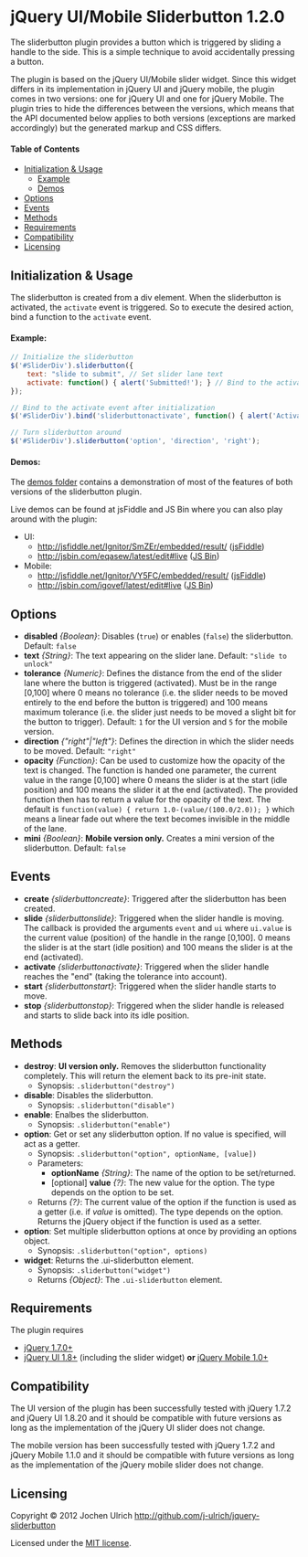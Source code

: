 jQuery UI/Mobile Sliderbutton 1.2.0
===================================

The sliderbutton plugin provides a button which is triggered by sliding a handle to the side. This
is a simple technique to avoid accidentally pressing a button.

The plugin is based on the jQuery UI/Mobile slider widget. Since this widget differs in its
implementation in jQuery UI and jQuery mobile, the plugin comes in two versions: one for jQuery UI
and one for jQuery Mobile. The plugin tries to hide the differences between the versions, which means
that the API documented below applies to both versions (exceptions are marked accordingly) but the
generated markup and CSS differs.

#### Table of Contents ####
- [Initialization & Usage](#initialization--usage)
	- [Example](#example)
	- [Demos](#demos)
- [Options](#options)
- [Events](#events)
- [Methods](#methods)
- [Requirements](#requirements)
- [Compatibility](#compatibility)
- [Licensing](#licensing)


Initialization & Usage
----------------------
The sliderbutton is created from a div element. When the sliderbutton is activated, the `activate`
event is triggered. So to execute the desired action, bind a function to the `activate` event. 

#### Example: ####
```javascript
// Initialize the sliderbutton
$('#SliderDiv').sliderbutton({
	text: "slide to submit", // Set slider lane text
	activate: function() { alert('Submitted!'); } // Bind to the activate event during initialization
});

// Bind to the activate event after initialization
$('#SliderDiv').bind('sliderbuttonactivate', function() { alert('Activate!'); });

// Turn sliderbutton around
$('#SliderDiv').sliderbutton('option', 'direction', 'right');
```

#### Demos: ####
The [demos folder](https://github.com/j-ulrich/jquery-sliderbutton/tree/master/demos) contains a
demonstration of most of the features of both versions of the sliderbutton plugin.

Live demos can be found at jsFiddle and JS Bin where you can also play around with the plugin:
* UI:
	- http://jsfiddle.net/Ignitor/SmZEr/embedded/result/ ([jsFiddle](http://jsfiddle.net/Ignitor/SmZEr/))
	- http://jsbin.com/eqasew/latest/edit#live ([JS Bin](http://jsbin.com/eqasew/latest/edit))
* Mobile:
	- http://jsfiddle.net/Ignitor/VY5FC/embedded/result/ ([jsFiddle](http://jsfiddle.net/Ignitor/VY5FC/))
	- http://jsbin.com/igovef/latest/edit#live ([JS Bin](http://jsbin.com/igovef/latest/edit))

Options
-------
* __disabled__ _{Boolean}_: Disables (`true`) or enables (`false`) the sliderbutton. Default: `false`
* __text__ _{String}_: The text appearing on the slider lane. Default: `"slide to unlock"`
* __tolerance__ _{Numeric}_: Defines the distance from the end of the slider lane where the button is triggered
	(activated). Must be in the range [0,100] where 0 means no tolerance (i.e. the slider needs to be
	moved entirely to the end before the button is triggered) and 100 means maximum tolerance (i.e. the
	slider just needs to be moved a slight bit for the button to trigger). Default: `1` for the UI
	version and `5` for the mobile version.
* __direction__ _{"right"|"left"}_: Defines the direction in which the slider needs to be moved.
	Default: `"right"`
* __opacity__ _{Function}_: Can be used to customize how the opacity of the text is changed. The function
	is handed one parameter, the current value in the range [0,100] where 0 means the slider is at
	the start (idle position) and 100 means the slider it at the end (activated). The provided function
	then has to return a value for the opacity of the text. The default is
	`function(value) { return 1.0-(value/(100.0/2.0)); }` which means a linear fade out where the
	text becomes invisible in the middle of the lane.
* __mini__ _{Boolean}_: **Mobile version only.** Creates a mini version of the sliderbutton. Default: `false`

Events
------
* __create__ _{sliderbuttoncreate}_: Triggered after the sliderbutton has been created.
* __slide__ _{sliderbuttonslide}_: Triggered when the slider handle is moving. The callback is provided
	the arguments `event` and `ui` where `ui.value` is the current value (position) of the handle
	in the range [0,100]. 0 means the slider is at the start (idle position) and 100 means the
	slider is at the end (activated). 
* __activate__ _{sliderbuttonactivate}_: Triggered when the slider handle reaches the "end" (taking the
	tolerance into account).
* __start__ _{sliderbuttonstart}_: Triggered when the slider handle starts to move.
* __stop__ _{sliderbuttonstop}_: Triggered when the slider handle is released and starts to slide back
	into its idle position.

Methods
-------
* __destroy__: **UI version only.** Removes the sliderbutton functionality completely. This will return the element back
	to its pre-init state.
	- Synopsis: `.sliderbutton("destroy")`
* __disable__: Disables the sliderbutton.
	- Synopsis: `.sliderbutton("disable")`
* __enable__: Enalbes the sliderbutton.
	- Synopsis: `.sliderbutton("enable")`
* __option__: Get or set any sliderbutton option. If no value is specified, will act as a getter.
	- Synopsis: `.sliderbutton("option", optionName, [value])`
	- Parameters:
		* __optionName__ _{String}_: The name of the option to be set/returned.
		* [optional] __value__ _{?}_: The new value for the option. The type depends on the option 
			to be set.
	- Returns _{?}_: The current value of the option if the function is used as a getter
		(i.e. if _value_ is omitted). The type depends on the option. Returns the jQuery object if the
		function is used as a setter.
* __option__: Set multiple sliderbutton options at once by providing an options object.
	- Synopsis: `.sliderbutton("option", options)`
* __widget__: Returns the .ui-sliderbutton element.
	- Synopsis: `.sliderbutton("widget")`
	- Returns _{Object}_: The `.ui-sliderbutton` element.

Requirements
------------
The plugin requires
* [jQuery 1.7.0+](http://jquery.com)
* [jQuery UI 1.8+](http://jqueryui.com) (including the slider widget) **or** [jQuery Mobile 1.0+](http://jquerymobile.com)

Compatibility
------------
The UI version of the plugin has been successfully tested with jQuery 1.7.2 and jQuery UI 1.8.20 and
it should be compatible with future versions as long as the implementation of the jQuery UI slider
does not change.

The mobile version has been successfully tested with jQuery 1.7.2 and jQuery Mobile 1.1.0 and it
should be compatible with future versions as long as the implementation of the jQuery mobile slider
does not change.

Licensing
---------
Copyright &copy; 2012 Jochen Ulrich
http://github.com/j-ulrich/jquery-sliderbutton

Licensed under the [MIT license](http://opensource.org/licenses/MIT).

